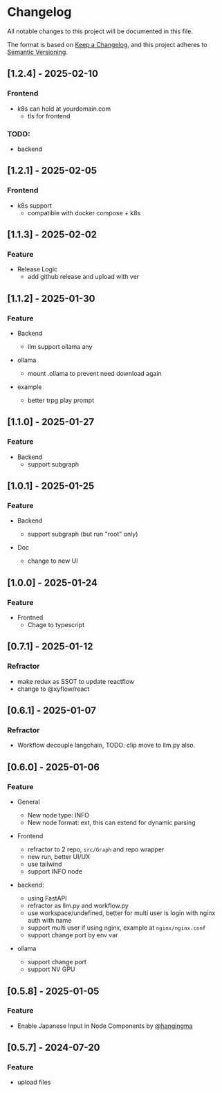 # Changelog

All notable changes to this project will be documented in this file.

The format is based on [Keep a Changelog](https://keepachangelog.com/en/1.0.0/),
and this project adheres to [Semantic Versioning](https://semver.org/spec/v2.0.0.html).

## [1.2.4] - 2025-02-10
### Frontend
* k8s can hold at yourdomain.com
  * tls for frontend

### TODO:
* backend 

## [1.2.1] - 2025-02-05
### Frontend
* k8s support
  * compatible with docker compose + k8s

## [1.1.3] - 2025-02-02
### Feature 
* Release Logic
  * add github release and upload with ver

## [1.1.2] - 2025-01-30
### Feature 
* Backend
  * llm support ollama any

* ollama
  * mount .ollama to prevent need download again

* example
  * better trpg play prompt

## [1.1.0] - 2025-01-27
### Feature 
* Backend
  * support subgraph

## [1.0.1] - 2025-01-25
### Feature
* Backend
  * support subgraph (but run "root" only)

* Doc
  * change to new UI

## [1.0.0] - 2025-01-24
### Feature
* Frontned
  * Chage to typescript

## [0.7.1] - 2025-01-12

### Refractor
* make redux as SSOT to update reactflow
* change to @xyflow/react


## [0.6.1] - 2025-01-07

### Refractor
* Workflow decouple langchain, TODO: clip move to llm.py also.

## [0.6.0] - 2025-01-06

### Feature

* General
  * New node type: INFO
  * New node format: ext, this can extend for dynamic parsing

* Frontend
  * refractor to 2 repo, `src/Graph` and repo wrapper
  * new run, better UI/UX
  * use tailwind
  * support INFO node

* backend:
  * using FastAPI
  * refractor as llm.py and workflow.py
  * use workspace/undefined, better for multi user is login with nginx auth with name
  * support multi user if using nginx, example at `nginx/nginx.conf`
  * support change port by env var

* ollama
  * support change port
  * support NV GPU

## [0.5.8] - 2025-01-05

### Feature
* Enable Japanese Input in Node Components by [@hangingma](https://github.com/hangingman)

## [0.5.7] - 2024-07-20

### Feature
* upload files
